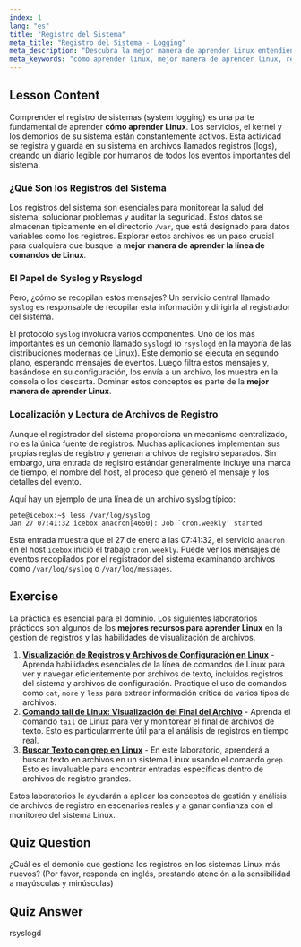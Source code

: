 ```yaml
---
index: 1
lang: "es"
title: "Registro del Sistema"
meta_title: "Registro del Sistema - Logging"
meta_description: "Descubra la mejor manera de aprender Linux entendiendo el registro del sistema. Esta guía cubre syslog, rsyslogd y cómo encontrar y leer archivos de registro en /var/log. Una parte clave de cualquier curso gratuito de Linux en línea."
meta_keywords: "cómo aprender linux, mejor manera de aprender linux, registro del sistema linux, syslog, rsyslogd, var log, registros del sistema, aprender línea de comandos linux, mejores recursos para aprender linux"
---
```


## Lesson Content

Comprender el registro de sistemas (system logging) es una parte fundamental de aprender **cómo aprender Linux**. Los servicios, el kernel y los demonios de su sistema están constantemente activos. Esta actividad se registra y guarda en su sistema en archivos llamados registros (logs), creando un diario legible por humanos de todos los eventos importantes del sistema.

### ¿Qué Son los Registros del Sistema

Los registros del sistema son esenciales para monitorear la salud del sistema, solucionar problemas y auditar la seguridad. Estos datos se almacenan típicamente en el directorio `/var`, que está designado para datos variables como los registros. Explorar estos archivos es un paso crucial para cualquiera que busque la **mejor manera de aprender la línea de comandos de Linux**.

### El Papel de Syslog y Rsyslogd

Pero, ¿cómo se recopilan estos mensajes? Un servicio central llamado `syslog` es responsable de recopilar esta información y dirigirla al registrador del sistema.

El protocolo `syslog` involucra varios componentes. Uno de los más importantes es un demonio llamado `syslogd` (o `rsyslogd` en la mayoría de las distribuciones modernas de Linux). Este demonio se ejecuta en segundo plano, esperando mensajes de eventos. Luego filtra estos mensajes y, basándose en su configuración, los envía a un archivo, los muestra en la consola o los descarta. Dominar estos conceptos es parte de la **mejor manera de aprender Linux**.

### Localización y Lectura de Archivos de Registro

Aunque el registrador del sistema proporciona un mecanismo centralizado, no es la única fuente de registros. Muchas aplicaciones implementan sus propias reglas de registro y generan archivos de registro separados. Sin embargo, una entrada de registro estándar generalmente incluye una marca de tiempo, el nombre del host, el proceso que generó el mensaje y los detalles del evento.

Aquí hay un ejemplo de una línea de un archivo syslog típico:

```plaintext
pete@icebox:~$ less /var/log/syslog
Jan 27 07:41:32 icebox anacron[4650]: Job `cron.weekly' started
```

Esta entrada muestra que el 27 de enero a las 07:41:32, el servicio `anacron` en el host `icebox` inició el trabajo `cron.weekly`. Puede ver los mensajes de eventos recopilados por el registrador del sistema examinando archivos como `/var/log/syslog` o `/var/log/messages`.

## Exercise

La práctica es esencial para el dominio. Los siguientes laboratorios prácticos son algunos de los **mejores recursos para aprender Linux** en la gestión de registros y las habilidades de visualización de archivos.

1. **[Visualización de Registros y Archivos de Configuración en Linux](https://labex.io/es/labs/linux-viewing-log-and-configuration-files-in-linux-387914)** - Aprenda habilidades esenciales de la línea de comandos de Linux para ver y navegar eficientemente por archivos de texto, incluidos registros del sistema y archivos de configuración. Practique el uso de comandos como `cat`, `more` y `less` para extraer información crítica de varios tipos de archivos.
2. **[Comando tail de Linux: Visualización del Final del Archivo](https://labex.io/es/labs/linux-linux-tail-command-file-end-display-214303)** - Aprenda el comando `tail` de Linux para ver y monitorear el final de archivos de texto. Esto es particularmente útil para el análisis de registros en tiempo real.
3. **[Buscar Texto con grep en Linux](https://labex.io/es/labs/comptia-search-text-with-grep-in-linux-590841)** - En este laboratorio, aprenderá a buscar texto en archivos en un sistema Linux usando el comando `grep`. Esto es invaluable para encontrar entradas específicas dentro de archivos de registro grandes.

Estos laboratorios le ayudarán a aplicar los conceptos de gestión y análisis de archivos de registro en escenarios reales y a ganar confianza con el monitoreo del sistema Linux.

## Quiz Question

¿Cuál es el demonio que gestiona los registros en los sistemas Linux más nuevos? (Por favor, responda en inglés, prestando atención a la sensibilidad a mayúsculas y minúsculas)

## Quiz Answer

rsyslogd
